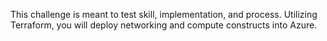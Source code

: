 This challenge is meant to test skill, implementation, and process. Utilizing Terraform, you will deploy networking and compute constructs into Azure.

